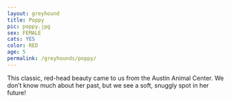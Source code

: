 ```yaml
---
layout: greyhound
title: Poppy
pic: poppy.jpg
sex: FEMALE
cats: YES
color: RED
age: 5
permalink: /greyhounds/poppy/
---
```


This classic, red-head beauty came to us from the Austin Animal Center.  We don’t know much about her past, but we
see a soft, snuggly spot in her future!
